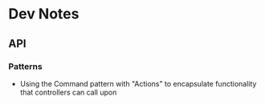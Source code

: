 # Dev Notes

## API

### Patterns
- Using the Command pattern with "Actions" to encapsulate functionality that controllers can call upon